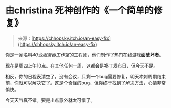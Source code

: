 <!--yml

category: 未分类

date: 2024-05-27 14:25:30

-->

# 由christina 死神创作的《一个简单的修复》

> 来源：[https://chhopsky.itch.io/an-easy-fix](https://chhopsky.itch.io/an-easy-fix)

你是一家名叫*40台服务器工作室*的工程师，他们制作了热门在线游戏**面破坏者**。

现在是周四上午10点。在其他任何一周，这都会是补丁发布日，但今天不是。

相反，你的日程表清空了，没有会议，只剩一个bug需要修复，明天冲刺周期结束前，你就可以解决它了。这是个奇怪的bug，但你终于找到了解决方法，心情非常愉快。

今天天气真不错。要是出点意外就太可惜了。
